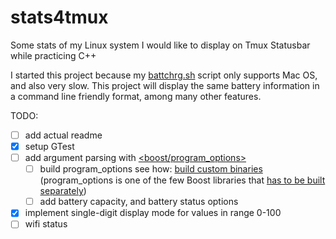 # stats4tmux
Some stats of my Linux system I would like to display on Tmux Statusbar while practicing C++

I started this project because my [battchrg.sh](https://github.com/Xronophobe/battchrg) script only supports Mac OS, and also very slow.
This project will display the same battery information in a command line friendly format, among many other features.

TODO:

 * [ ] add actual readme
 * [X] setup GTest
 * [ ] add argument parsing with [<boost/program_options>](http://www.boost.org/doc/libs/1_65_0/doc/html/program_options.html)
   - [ ] build program_options see how: [build custom binaries](http://www.boost.org/doc/libs/1_65_0/more/getting_started/unix-variants.html#or-build-custom-binaries) (program_options is one of the few Boost libraries that [has to be built separately](http://www.boost.org/doc/libs/1_65_0/more/getting_started/unix-variants.html#header-only-libraries))
   - [ ] add battery capacity, and battery status options
 * [x] implement single-digit display mode for values in range 0-100
 * [ ] wifi status
